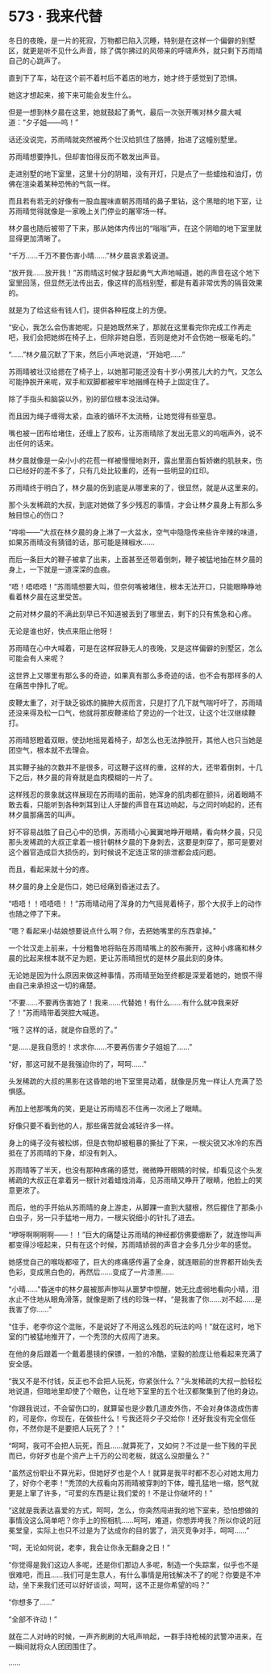 # 573 · 我来代替

冬日的夜晚，是一片的死寂，万物都已陷入沉睡，特别是在这样一个偏僻的别墅区，就更是听不见什么声音，除了偶尔拂过的风带来的呼啸声外，就只剩下苏雨晴自己的心跳声了。

直到下了车，站在这个前不着村后不着店的地方，她才终于感觉到了恐惧。

她这才想起来，接下来可能会发生什么。

但是一想到林夕晨在这里，她就鼓起了勇气，最后一次张开嘴对林夕晨大喊道：“夕子姐——呜！”

话还没说完，苏雨晴就突然被两个壮汉给抓住了胳膊，抬进了这幢别墅里。

苏雨晴想要挣扎，但却害怕得反而不敢发出声音。

走进别墅的地下室里，这里十分的阴暗，没有开灯，只是点了一些蜡烛和油灯，仿佛在渲染着某种恐怖的气氛一样。

而且若有若无的好像有一股血腥味直朝苏雨晴的鼻子里钻，这个黑暗的地下室，让苏雨晴觉得就像是一家晚上关门停业的屠宰场一样。

林夕晨也随后被带了下来，那从她体内传出的“嗡嗡”声，在这个阴暗的地下室里就显得更加清晰了。

“千万……千万不要伤害小晴……”林夕晨哀求着说道。

“放开我……放开我！”苏雨晴这时候才鼓起勇气大声地喊道，她的声音在这个地下室里回荡，但显然无法传出去，像这样的高档别墅，都是有着非常优秀的隔音效果的。

就是为了给这些有钱人们，提供各种程度上的方便。

“安心，我怎么会伤害她呢，只是她既然来了，那就在这里看完你完成工作再走吧，我们会把她绑在椅子上，但除非她自愿，否则是绝对不会伤她一根毫毛的。”

“……”林夕晨沉默了下来，然后小声地说道，“开始吧……”

苏雨晴被壮汉给摁在了椅子上，以她那可能还没有十岁小男孩儿大的力气，又怎么可能挣脱开来呢，双手和双脚都被牢牢地捆缚在椅子上固定住了。

除了手指头和脑袋以外，别的部位根本没法动弹。

而且因为绳子缠得太紧，血液的循环不太流畅，让她觉得有些窒息。

嘴也被一团布给堵住，还缠上了胶布，让苏雨晴除了发出无意义的呜咽声外，说不出任何的话来。

林夕晨就像是一朵小小的花苞一样被慢慢地剥开，露出里面白皙娇嫩的肌肤来，伤口已经好的差不多了，只有几处比较重的，还有一些明显的红印。

苏雨晴终于明白了，林夕晨的伤到底是从哪里来的了，很显然，就是从这里来的。

那个头发稀疏的大叔，到底对她做了多少残忍的事情，才会让林夕晨身上有那么多触目惊心的伤口？

“哗啦——”大叔在林夕晨的身上淋了一大盆水，空气中隐隐传来些许辛辣的味道，如果苏雨晴没有猜错的话，那可能是辣椒水……

而后一条巨大的鞭子被拿了出来，上面甚至还带着倒刺，鞭子被猛地抽在林夕晨的身上，一下就是一道深深的血痕。

“唔！唔唔唔！”苏雨晴想要大叫，但奈何嘴被堵住，根本无法开口，只能眼睁睁地看着林夕晨在这里受苦。

之前对林夕晨的不满此刻早已不知道被丢到了哪里去，剩下的只有焦急和心疼。

无论是谁也好，快点来阻止他呀！

苏雨晴在心中大喊着，可是在这样寂静无人的夜晚，又是这样偏僻的别墅区，怎么可能会有人来呢？

这世界上又哪里有那么多的奇迹，如果真有那么多奇迹的话，也不会有那样多的人在痛苦中挣扎了呢。

皮鞭太重了，对于缺乏锻炼的臃肿大叔而言，只是打了几下就气喘吁吁了，苏雨晴还没来得及松一口气，他就将那皮鞭递给了旁边的一个壮汉，让这个壮汉继续鞭打。

苏雨晴怒瞪着双眼，使劲地摇晃着椅子，却怎么也无法挣脱开，其他人也只当她是团空气，根本就不去理会。

其实鞭子抽的次数并不是很多，可这鞭子这样的重，这样的大，还带着倒刺，十几下之后，林夕晨的背脊就是血肉模糊的一片了。

这样残忍的景象就这样展现在苏雨晴的面前，她浑身的肌肉都在颤抖，闭着眼睛不敢去看，只能听到各种刺耳到让人牙酸的声音在耳边响起，与之同时响起的，还有林夕晨那痛苦的叫声。

好不容易战胜了自己心中的恐惧，苏雨晴小心翼翼地睁开眼睛，看向林夕晨，只见那头发稀疏的大叔正拿着一根针朝林夕晨的下身刺去，这要是刺穿了，那可是要对这个器官造成巨大损伤的，到时候说不定连正常的排泄都会成问题。

而且，看起来就十分的疼。

林夕晨的身上全是伤口，她已经痛到昏迷过去了。

“唔唔！！唔唔唔！！”苏雨晴动用了浑身的力气摇晃着椅子，那个大叔手上的动作也随之停了下来。

“嗯？看起来小姑娘想要说点什么啊？你，去把她嘴里的东西拿掉。”

一个壮汉走上前来，十分粗鲁地将贴在苏雨晴嘴上的胶布撕开，这种小疼痛和林夕晨的比起来根本就不足为题，更让苏雨晴担忧的是林夕晨此刻的身体。

无论她是因为什么原因来做这种事情，苏雨晴至始至终都是深爱着她的，她恨不得由自己来承担这一切的痛楚。

“不要……不要再伤害她了！我来……代替她！有什么……有什么就冲我来好了！”苏雨晴带着哭腔大喊道。

“哦？这样的话，就是你自愿的了。”

“是……是我自愿的！求求你……不要再伤害夕子姐姐了……”

“好，那这可就不是我强迫你的了，呵呵……”

头发稀疏的大叔的黑影在这昏暗的地下室里晃动着，就像是厉鬼一样让人充满了恐惧感。

再加上他那嘴角的笑，更是让苏雨晴忍不住再一次闭上了眼睛。

好像只要不看到他的人，那些痛苦就会减轻许多一样。

身上的绳子没有被松绑，但是衣物却被粗暴的撕扯了下来，一根尖锐又冰冷的东西抵在了苏雨晴的下身，却没有刺入。

苏雨晴等了半天，也没有那种疼痛的感觉，微微睁开眼睛的时候，却看见这个头发稀疏的大叔正在拿着另一根针对着蜡烛消毒，见苏雨晴又睁开了眼睛，他脸上的笑意更浓了。

而后，他的手开始从苏雨晴的身上游走，从脚踝一直到大腿根，然后握住了那条小白虫子，另一只手猛地一用力，一根尖锐细小的针扎了进去。

“咿呀啊啊啊啊——！！”巨大的痛楚让苏雨晴的神经都仿佛要绷断了，就连惨叫声都变得沙哑起来，只有在这个时候，苏雨晴娇弱的声音才会多几分少年的感觉。

她感觉自己的喉咙都哑了，巨大的疼痛感传遍了全身，就连眼前的世界都开始失去色彩，变成黑白色的，再然后……变成了一片漆黑……

“小晴……”昏迷中的林夕晨被那声惨叫从噩梦中惊醒，她无比虚弱地看向小晴，泪水止不住地从眼角滑落，就像是断了线的珍珠一样，“是我害了你……对不起……是我害了你……”

“住手，老李你这个混账，不是说好了不用这么残忍的玩法的吗！”就在这时，地下室的门被猛地推开了，一个秃顶的大叔闯了进来。

在他的身后跟着一个戴着墨镜的保镖，一脸的冷酷，坚毅的脸庞让他看起来充满了安全感。

“我又不是不付钱，反正也不会把人玩死，你紧张什么？”头发稀疏的大叔一脸轻松地说道，但暗地里却使了个眼色，让在地下室里的五个壮汉都聚集到了他的身边。

“你跟我说过，不会留伤口的，就算留也是少数几道皮外伤，不会对身体造成伤害的，可是你，你现在，在做些什么！亏我还将夕子交给你！还好我没有完全信任你，不然你是不是要把人玩死了？！”

“呵呵，我可不会把人玩死，而且……就算死了，又如何？不过是一些下贱的平民而已，你好歹也是个资产上千万的公司老板，就这么没胆量么？”

“虽然这份职业不算光彩，但她好歹也是个人！就算是我平时都不忍心对她太用力了，好你个老李！”秃顶的大叔看向苏雨晴被穿刺的下体，瞳孔猛地一缩，怒气就更是上窜了许多，“可爱的东西是让我们爱的！不是让你破坏的！”

“这就是我表达喜爱的方式，呵呵，怎么，你突然闯进我的地下室来，恐怕想做的事情没这么简单吧？你手上的照相机……呵呵，难道，你想弄垮我？所以你说的冠冕堂皇，实际上也只不过是为了达成你的目的罢了，消灭竞争对手，呵呵……”

“呵，无论如何说，老李，我会让你永无翻身之日！”

“你觉得是我们这边人多呢，还是你们那边人多呢，制造一个失踪案，似乎也不是很难吧，而且……我们可是生意人，有什么事情是用钱解决不了的呢？你要是不冲动，坐下来我们还可以好好谈谈，呵呵，这不正是你希望的吗？”

“你想多了……”

“全部不许动！”

就在二人对峙的时候，一声齐刷刷的大吼声响起，一群手持枪械的武警冲进来，在一瞬间就将众人团团围住了。

……
